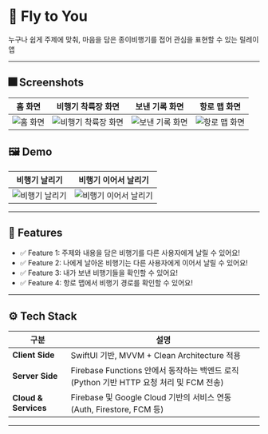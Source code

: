 # 📱 Fly to You

누구나 쉽게 주제에 맞춰, 마음을 담은 종이비행기를 접어 관심을 표현할 수 있는 릴레이 앱

---

## 🎆 Screenshots
| 홈 화면 | 비행기 착륙장 화면 | 보낸 기록 화면 | 항로 맵 화면 |
|:--:|:--:|:--:|:--:|
| ![홈 화면](https://github.com/user-attachments/assets/4c60aafc-d71f-4b70-bcbf-84d7d276d82d) | ![비행기 착륙장 화면](https://github.com/user-attachments/assets/e797e6ce-9413-40ec-b4fa-f0d76dda06fd) | ![보낸 기록 화면](https://github.com/user-attachments/assets/2138be75-613f-4ddd-be96-e96edbecbccf) | ![항로 맵 화면](https://github.com/user-attachments/assets/a360d7c3-0cf5-488b-989b-0d846625e17d) |

## 🖼️ Demo

| 비행기 날리기 | 비행기 이어서 날리기 | 
|:--:|:--:|
| ![비행기 날리기](https://github.com/user-attachments/assets/df8e176e-66fd-4ab3-a2f7-b6264467f24a) | ![비행기 이어서 날리기](https://github.com/user-attachments/assets/d42131ab-260d-4d58-8c4c-f4b482c613e9) | 


---

## 📌 Features

- ✅ Feature 1: 주제와 내용을 담은 비행기를 다른 사용자에게 날릴 수 있어요!
- ✅ Feature 2: 나에게 날아온 비행기는 다른 사용자에게 이어서 날릴 수 있어요!
- ✅ Feature 3: 내가 보낸 비행기들을 확인할 수 있어요!
- ✅ Feature 4: 항로 맵에서 비행기 경로를 확인할 수 있어요!

---

## ⚙️ Tech Stack


| 구분              | 설명                                                                 |
|-------------------|----------------------------------------------------------------------|
| **Client Side**    | SwiftUI 기반, MVVM + Clean Architecture 적용 |
| **Server Side**    | Firebase Functions 안에서 동작하는 백엔드 로직 (Python 기반 HTTP 요청 처리 및 FCM 전송) |
| **Cloud & Services** | Firebase 및 Google Cloud 기반의 서비스 연동 (Auth, Firestore, FCM 등)     |

---
